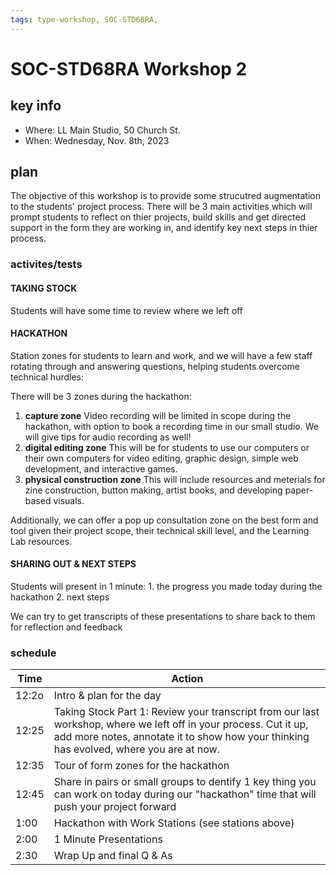 ```yaml
---
tags: type-workshop, SOC-STD68RA,
---
```

# SOC-STD68RA Workshop 2




## key info
- Where: LL Main Studio, 50 Church St.
- When: Wednesday, Nov. 8th, 2023

## plan

The objective of this workshop is to provide some strucutred augmentation to the students' project process. There will be 3 main activities which will prompt students to reflect on thier projects, build skills and get directed support in the form they are working in, and identify key next steps in thier process.



### activites/tests
#### **TAKING STOCK**
   Students will have some time to review where we left off 
#### **HACKATHON**
   Station zones for students to learn and work, and we will have a few staff rotating through and answering questions, helping students overcome technical hurdles:


There will be 3 zones during the hackathon:
    
1. **capture zone**
Video recording will be limited in scope during the hackathon, with option to book a recording time in our small studio. 
We will give tips for audio recording as well!
  2. **digital editing zone**
This will be for students to use our computers or their own computers for video editing, graphic design, simple web development, and interactive games.
3. **physical construction zone**
This will include resources and meterials for zine construction, button making, artist books, and developing paper-based visuals.

Additionally, we can offer a pop up consultation zone on the best form and tool given their project scope, their technical skill level, and the Learning Lab resources. 
        
#### **SHARING OUT & NEXT STEPS**
  Students will present in 1 minute:
    1. the progress you made today during the hackathon
        2. next steps 
        
   We can try to get transcripts of these presentations to share back to them for reflection and feedback


### schedule

| Time | Action |  
| -------- | -------- | 
| 12:2o    |  Intro & plan for the day   | 
| 12:25     |  Taking Stock Part 1: Review your transcript from our last  workshop, where we left off in your process.  Cut it up, add more notes, annotate it to show how your thinking has evolved, where you are at now.   | 
| 12:35     |  Tour of form zones for the hackathon  | 
| 12:45    |  Share in pairs or small groups to dentify 1 key thing you can work on today during our "hackathon" time that will push your project forward | 
| 1:00     |  Hackathon with Work Stations  (see stations above)  |  
| 2:00 | 1 Minute Presentations |
| 2:30 | Wrap Up and final Q & As|
 